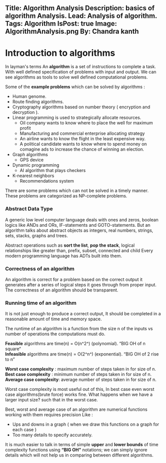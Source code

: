 Title: Algorithm Analysis
Description: basics of algorithm Analysis.
Lead: Analysis of algorithm.
Tags: Algorithm
IsPost: true
Image: AlgorithmAnalysis.png
By: Chandra kanth
---

# Introduction to algorithms

In layman's terms An **algorithm** is a set of instructions to complete a task. With well defined specification of problems with input and output.
We can see algorithms as tools to solve well defined computational problems. 

Some of the **example problems** which can be solved by algorithms :
* Human genome.
* Route finding algorithms.
* Cryptography algorithms based on number theory ( encryption and decryption ).
* Linear programming is used to strategically allocate resources.
  * Oil company wants to know where to place the well for maximum profit
  * Manufacturing and commercial enterprise allocating strategy
  * An airline wants to know the flight in the least expensive way.
  * A political candidate wants to know where to spend money on comagine ads to increase the chance of winning an election.
* Graph algorithms
  * GPS device
* Dynamic programming
  * AI algorithm that plays checkers
* K-nearest neighbors
  * Recommendations system


There are some problems which can not be solved in a timely manner. These problems are categorized as NP-complete problems.

### Abstract Data Type 

A generic low level computer language deals with ones and zeros, boolean logics like ANDs and ORs, IF-statements and GOTO-statements. But an algorithm talks about abstract objects as integers, real numbers, strings, sets, stacks, graphs and trees.

Abstract operations such as **sort the list**, **pop the stack**, logical relationships like greater than, prefix, subset, connected and child 
Every modern programming language  has ADTs built into them. 

### Correctness of an algorithm 

An algorithm is correct for a problem based on the correct output it generates after a series of logical steps it goes through from proper input. The correctness of an algorithm should be transparent.

### Running time of an algorithm


It is not just enough to produce a correct output, It should be completed in a reasonable amount of time and memory space. 

The runtime of an algorithm is a function from the size n of the inputs vs number of operations the computations must do. 

**Feasible** algorithms are time(n) = O(n^2^)  (polynomial).  “BIG OH of n square“  
**Infeasible** algorithms are time(n) =  O(2^n^) (exponential). “BIG OH of 2 rise to n”  


<script src="https://cdn.jsdelivr.net/npm/chart.js@3.5.1/dist/chart.min.js"></script>

<div style="min-heigh:600; min-width:900">
  <canvas id="myChart" width="400" height="400"></canvas>
</div>

<script>
var ctx = document.getElementById('myChart').getContext('2d');


const worstCase = [1,60,70,80,90,100];
const averageCase = [1,40,50,60,70];
const bestCase = [1,10,20,30,40];


// http://stackoverflow.com/questions/962802#962890
function shuffle(array) {
  var tmp, current, top = array.length;
  if(top) while(--top) {
    current = Math.floor(Math.random() * (top + 1));
    tmp = array[current];
    array[current] = array[top];
    array[top] = tmp;
  }
  return array;
}

const data = {
  labels: [1,2,3,4,5,6],
  datasets: [{
    label: 'Worst Case',
    data: worstCase,
    fill: false,
    borderColor: 'rgb(75, 192, 192)',
      tension: 0.4
  },
  {
    label: 'Average Case',
    data: averageCase,
    fill: false,
    borderColor: '#f67019',
      tension: 0.4
  },
  {
    label: 'Best Case',
    data: bestCase,
    fill: false,
    borderColor: '#8549ba',
      tension: 0.4
  }]
};

const config = {
  responsive: true,
  type: 'line',
  data: data,
  options: {
    responsive: true,
    plugins: {
      title: {
        display: true,
        text: 'Algorithm Analysis'
      },
    },
    interaction: {
      intersect: false,
    },
    scales: {
      x: {
        display: true,
        title: {
          display: true,
          text: "Input N"
        },
        suggestedMin: -10,
        suggestedMax: 200
      },
      y: {
        display: true,
        title: {
          display: true,
          text: 'Number Of Operations'
        },
        suggestedMin: -10,
        suggestedMax: 110
      }
    }
  }
};

var myChart = new Chart(ctx, config);


</script>


**Worst case complexity** : maximum number of steps taken in for size of n.  
**Best case complexity** : minimum number of steps taken in for size of n.  
**Average case complexity**: average number of steps taken in for size of n.  

Worst case complexity is most useful out of this, In best case even worst case algorithms(brute force)  works fine. What happens when we have a larger input size? such that in the worst case.


Best, worst and average case of an algorithm are numerical functions working with them requires precision  Like :
* Ups and downs in a graph ( when we draw this functions on a graph for each case )
* Too many details to specify accurately.

It is much easier to talk in terms of simple **upper** and **lower bounds** of time complexity functions using **“BIG OH”** notations; we can simply ignore details which will not help us in comparing between different algorithms.
